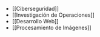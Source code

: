 - [[Ciberseguridad]]
- [[Investigación de Operaciones]]
- [[Desarrollo Web]]
- [[Procesamiento de Imágenes]]
